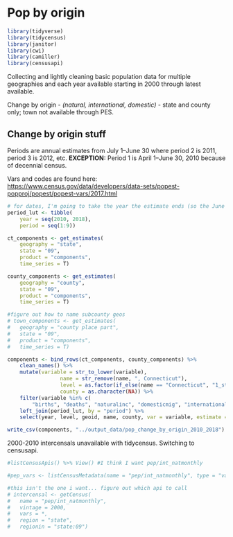 Pop by origin
================

``` r
library(tidyverse)
library(tidycensus)
library(janitor)
library(cwi)
library(camiller)
library(censusapi)
```

Collecting and lightly cleaning basic population data for multiple
geographies and each year available starting in 2000 through latest
available.

Change by origin - *(natural, international, domestic)* - state and
county only; town not available through PES.

## Change by origin stuff

Periods are annual estimates from July 1–June 30 where period 2 is 2011,
period 3 is 2012, etc. **EXCEPTION:** Period 1 is April 1–June 30, 2010
because of decennial census.

Vars and codes are found here:
<https://www.census.gov/data/developers/data-sets/popest-popproj/popest/popest-vars/2017.html>

``` r
# for dates, I'm going to take the year the estimate ends (so the June 30 date in the code list at the link above)
period_lut <- tibble(
    year = seq(2010, 2018),
    period = seq(1:9))

ct_components <- get_estimates(
    geography = "state", 
    state = "09", 
    product = "components", 
    time_series = T)

county_components <- get_estimates(
    geography = "county", 
    state = "09", 
    product = "components", 
    time_series = T)

#figure out how to name subcounty geos
# town_components <- get_estimates(
#   geography = "county place part", 
#   state = "09", 
#   product = "components", 
#   time_series = T)

components <- bind_rows(ct_components, county_components) %>%
    clean_names() %>% 
    mutate(variable = str_to_lower(variable),
                 name = str_remove(name, ", Connecticut"),
                 level = as.factor(if_else(name == "Connecticut", "1_state", "2_counties")),
                 county = as.character(NA)) %>% 
    filter(variable %in% c(
        "births", "deaths", "naturalinc", "domesticmig", "internationalmig")) %>% 
    left_join(period_lut, by = "period") %>% 
    select(year, level, geoid, name, county, var = variable, estimate = value)

write_csv(components, "../output_data/pop_change_by_origin_2010_2018")
```

2000-2010 intercensals unavailable with tidycensus. Switching to
censusapi.

``` r
#listCensusApis() %>% View() #I think I want pep/int_natmonthly

#pep_vars <- listCensusMetadata(name = "pep/int_natmonthly", type = "variables")

#this isn't the one i want... figure out which api to call
# intercensal <- getCensus(
#   name = "pep/int_natmonthly",
#   vintage = 2000,
#   vars = *,
#   region = "state",
#   regionin = "state:09")
```
